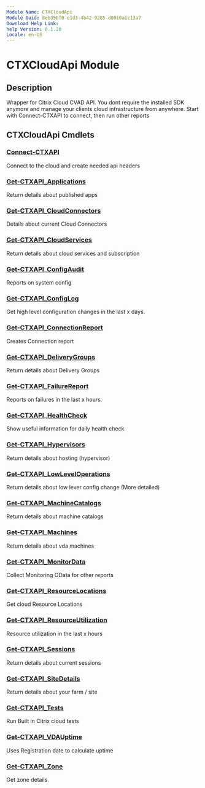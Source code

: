 ```yaml
---
Module Name: CTXCloudApi
Module Guid: 8eb35bf0-e1d3-4b42-9285-d8010a1c13a7
Download Help Link:
help Version: 0.1.20
Locale: en-US
---
```


# CTXCloudApi Module
## Description
Wrapper for Citrix Cloud CVAD API. You dont require the installed SDK anymore and manage your clients cloud infrastructure from anywhere. Start with Connect-CTXAPI to connect, then run other reports

## CTXCloudApi Cmdlets
### [Connect-CTXAPI](Connect-CTXAPI.md)
Connect to the cloud and create needed api headers

### [Get-CTXAPI_Applications](Get-CTXAPI_Applications.md)
Return details about published apps

### [Get-CTXAPI_CloudConnectors](Get-CTXAPI_CloudConnectors.md)
Details about current Cloud Connectors

### [Get-CTXAPI_CloudServices](Get-CTXAPI_CloudServices.md)
Return details about cloud services and subscription

### [Get-CTXAPI_ConfigAudit](Get-CTXAPI_ConfigAudit.md)
Reports on system config

### [Get-CTXAPI_ConfigLog](Get-CTXAPI_ConfigLog.md)
Get high level configuration changes in the last x days.

### [Get-CTXAPI_ConnectionReport](Get-CTXAPI_ConnectionReport.md)
Creates Connection report

### [Get-CTXAPI_DeliveryGroups](Get-CTXAPI_DeliveryGroups.md)
Return details about Delivery Groups

### [Get-CTXAPI_FailureReport](Get-CTXAPI_FailureReport.md)
Reports on failures in the last x hours.

### [Get-CTXAPI_HealthCheck](Get-CTXAPI_HealthCheck.md)
Show useful information for daily health check

### [Get-CTXAPI_Hypervisors](Get-CTXAPI_Hypervisors.md)
Return details about hosting (hypervisor)

### [Get-CTXAPI_LowLevelOperations](Get-CTXAPI_LowLevelOperations.md)
Return details about low lever config change (More detailed)

### [Get-CTXAPI_MachineCatalogs](Get-CTXAPI_MachineCatalogs.md)
Return details about machine catalogs

### [Get-CTXAPI_Machines](Get-CTXAPI_Machines.md)
Return details about vda machines

### [Get-CTXAPI_MonitorData](Get-CTXAPI_MonitorData.md)
Collect Monitoring OData for other reports

### [Get-CTXAPI_ResourceLocations](Get-CTXAPI_ResourceLocations.md)
Get cloud Resource Locations

### [Get-CTXAPI_ResourceUtilization](Get-CTXAPI_ResourceUtilization.md)
Resource utilization in the last x hours

### [Get-CTXAPI_Sessions](Get-CTXAPI_Sessions.md)
Return details about current sessions

### [Get-CTXAPI_SiteDetails](Get-CTXAPI_SiteDetails.md)
Return details about your farm / site

### [Get-CTXAPI_Tests](Get-CTXAPI_Tests.md)
Run Built in Citrix cloud tests

### [Get-CTXAPI_VDAUptime](Get-CTXAPI_VDAUptime.md)
Uses Registration date to calculate uptime

### [Get-CTXAPI_Zone](Get-CTXAPI_Zone.md)
Get zone details

